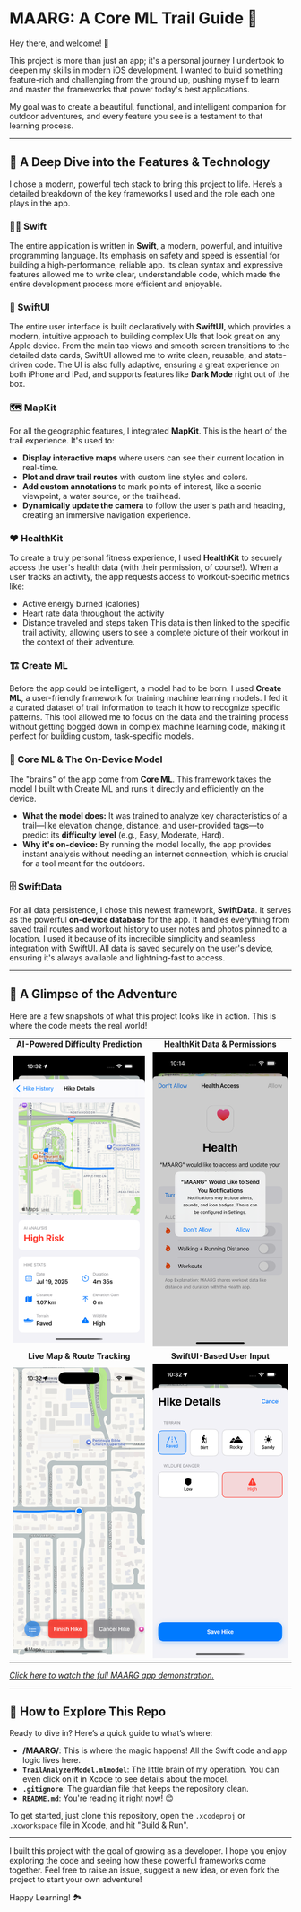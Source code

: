# MAARG: A Core ML Trail Guide 🌲

Hey there, and welcome! 👋

This project is more than just an app; it's a personal journey I undertook to deepen my skills in modern iOS development. I wanted to build something feature-rich and challenging from the ground up, pushing myself to learn and master the frameworks that power today's best applications.

My goal was to create a beautiful, functional, and intelligent companion for outdoor adventures, and every feature you see is a testament to that learning process.

***

## 🚀 A Deep Dive into the Features & Technology

I chose a modern, powerful tech stack to bring this project to life. Here’s a detailed breakdown of the key frameworks I used and the role each one plays in the app.

### 👨‍💻 Swift
The entire application is written in **Swift**, a modern, powerful, and intuitive programming language. Its emphasis on safety and speed is essential for building a high-performance, reliable app. Its clean syntax and expressive features allowed me to write clear, understandable code, which made the entire development process more efficient and enjoyable.

### 🎨 SwiftUI
The entire user interface is built declaratively with **SwiftUI**, which provides a modern, intuitive approach to building complex UIs that look great on any Apple device. From the main tab views and smooth screen transitions to the detailed data cards, SwiftUI allowed me to write clean, reusable, and state-driven code. The UI is also fully adaptive, ensuring a great experience on both iPhone and iPad, and supports features like **Dark Mode** right out of the box.

### 🗺️ MapKit
For all the geographic features, I integrated **MapKit**. This is the heart of the trail experience. It's used to:
* **Display interactive maps** where users can see their current location in real-time.
* **Plot and draw trail routes** with custom line styles and colors.
* **Add custom annotations** to mark points of interest, like a scenic viewpoint, a water source, or the trailhead.
* **Dynamically update the camera** to follow the user's path and heading, creating an immersive navigation experience.

### ❤️ HealthKit
To create a truly personal fitness experience, I used **HealthKit** to securely access the user's health data (with their permission, of course!). When a user tracks an activity, the app requests access to workout-specific metrics like:
* Active energy burned (calories)
* Heart rate data throughout the activity
* Distance traveled and steps taken
This data is then linked to the specific trail activity, allowing users to see a complete picture of their workout in the context of their adventure.

### 🏗️ Create ML
Before the app could be intelligent, a model had to be born. I used **Create ML**, a user-friendly framework for training machine learning models. I fed it a curated dataset of trail information to teach it how to recognize specific patterns. This tool allowed me to focus on the data and the training process without getting bogged down in complex machine learning code, making it perfect for building custom, task-specific models.

### 🧠 Core ML & The On-Device Model
The "brains" of the app come from **Core ML**. This framework takes the model I built with Create ML and runs it directly and efficiently on the device.
* **What the model does:** It was trained to analyze key characteristics of a trail—like elevation change, distance, and user-provided tags—to predict its **difficulty level** (e.g., Easy, Moderate, Hard).
* **Why it's on-device:** By running the model locally, the app provides instant analysis without needing an internet connection, which is crucial for a tool meant for the outdoors.

### 🗄️ SwiftData
For all data persistence, I chose this newest framework, **SwiftData**. It serves as the powerful **on-device database** for the app. It handles everything from saved trail routes and workout history to user notes and photos pinned to a location. I used it because of its incredible simplicity and seamless integration with SwiftUI. All data is saved securely on the user's device, ensuring it's always available and lightning-fast to access.

***

## 📸 A Glimpse of the Adventure

Here are a few snapshots of what this project looks like in action. This is where the code meets the real world!


<table align="center">
 <tr>
  <td align="center"><strong>AI-Powered Difficulty Prediction</strong></td>
  <td align="center"><strong>HealthKit Data & Permissions</strong></td>
 </tr>
 <tr>
  <td><img src="https://github.com/divyadeepmishra/MAARG/blob/main/assets/Simulator%20Screenshot%20-%20iPhone%2016%20Pro%20-%202025-07-19%20at%2010.32.35.png" alt="A screenshot showing the main user interface of the app." width="350"></td>
  <td><img src="https://github.com/divyadeepmishra/MAARG/blob/main/assets/Simulator%20Screenshot%20-%20iPhone%2016%20Pro%20-%202025-07-19%20at%2010.14.31.png" alt="A screenshot showing the machine learning model identifying a feature on a trail." width="350"></td>
 </tr>
 <tr>
  <td align="center"><strong>Live Map & Route Tracking</strong></td>
  <td align="center"><strong>SwiftUI-Based User Input</strong></td>
 </tr>
  <tr>
  <td><img src="https://github.com/divyadeepmishra/MAARG/blob/main/assets/Simulator%20Screenshot%20-%20iPhone%2016%20Pro%20-%202025-07-19%20at%2010.32.07.png" alt="A beautiful photo of a trail that the app might analyze." width="350"></td>
  <td><img src="https://github.com/divyadeepmishra/MAARG/blob/main/assets/Simulator%20Screenshot%20-%20iPhone%2016%20Pro%20-%202025-07-19%20at%2010.32.19.png" alt="A screenshot of another feature within the app." width="350"></td>
 </tr>
</table>

  *[Click here to watch the full MAARG app demonstration.](https://youtube.com/shorts/cUqQEj2Knwo)*

***

## 🔎 How to Explore This Repo

Ready to dive in? Here’s a quick guide to what’s where:

* **/MAARG/**: This is where the magic happens! All the Swift code and app logic lives here.
* **`TrailAnalyzerModel.mlmodel`**: The little brain of my operation. You can even click on it in Xcode to see details about the model.
* **`.gitignore`**: The guardian file that keeps the repository clean.
* **`README.md`**: You're reading it right now! 😊

To get started, just clone this repository, open the `.xcodeproj` or `.xcworkspace` file in Xcode, and hit "Build & Run".

---

I built this project with the goal of growing as a developer. I hope you enjoy exploring the code and seeing how these powerful frameworks come together. Feel free to raise an issue, suggest a new idea, or even fork the project to start your own adventure!


Happy Learning! 🏞️

